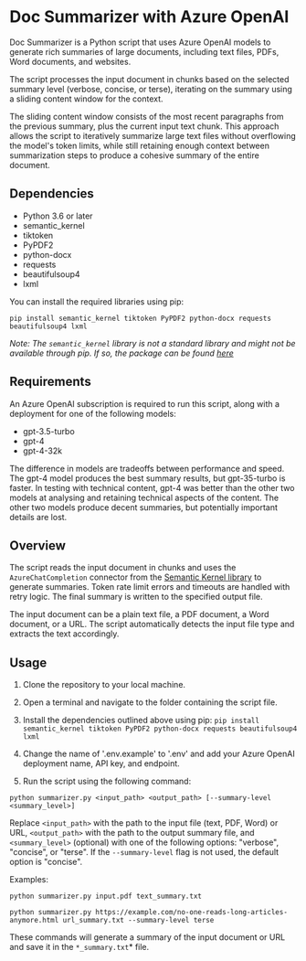 # Doc Summarizer with Azure OpenAI

Doc Summarizer is a Python script that uses Azure OpenAI models to generate rich summaries of large documents, including text files, PDFs, Word documents, and websites.

The script processes the input document in chunks based on the selected summary level (verbose, concise, or terse), iterating on the summary using a sliding content window for the context. 

The sliding content window consists of the most recent paragraphs from the previous summary, plus the current input text chunk. This approach allows the script to iteratively summarize large text files without overflowing the model's token limits, while still retaining enough context between summarization steps to produce a cohesive summary of the entire document.

## Dependencies

- Python 3.6 or later
- semantic_kernel
- tiktoken
- PyPDF2
- python-docx
- requests
- beautifulsoup4
- lxml

You can install the required libraries using pip:

`pip install semantic_kernel tiktoken PyPDF2 python-docx requests beautifulsoup4 lxml`

_Note: The `semantic_kernel` library is not a standard library and might not be available through pip. If so, the package can be found [here](https://aka.ms/sk/pypi)_

## Requirements

An Azure OpenAI subscription is required to run this script, along with a deployment for one of the following models:
- gpt-3.5-turbo
- gpt-4
- gpt-4-32k

The difference in models are tradeoffs between performance and speed. The gpt-4 model produces the best summary results, but gpt-35-turbo is faster. In testing with technical content, gpt-4 was better than the other two models at analysing and retaining technical aspects of the content. The other two models produce decent summaries, but potentially important details are lost.

## Overview

The script reads the input document in chunks and uses the `AzureChatCompletion` connector from the [Semantic Kernel library](https://github.com/microsoft/semantic-kernel) to generate summaries. Token rate limit errors and timeouts are handled with retry logic. The final summary is written to the specified output file.

The input document can be a plain text file, a PDF document, a Word document, or a URL. The script automatically detects the input file type and extracts the text accordingly.

## Usage

1. Clone the repository to your local machine.

2. Open a terminal and navigate to the folder containing the script file.

3. Install the dependencies outlined above using pip: `pip install semantic_kernel tiktoken PyPDF2 python-docx requests beautifulsoup4 lxml`

4. Change the name of '.env.example' to '.env' and add your Azure OpenAI deployment name, API key, and endpoint.

5. Run the script using the following command:

`python summarizer.py <input_path> <output_path> [--summary-level <summary_level>]`

Replace `<input_path>` with the path to the input file (text, PDF, Word) or URL, `<output_path>` with the path to the output summary file, and `<summary_level>` (optional) with one of the following options: "verbose", "concise", or "terse". If the `--summary-level` flag is not used, the default option is "concise".

Examples:

`python summarizer.py input.pdf text_summary.txt`

`python summarizer.py https://example.com/no-one-reads-long-articles-anymore.html url_summary.txt --summary-level terse`

These commands will generate a summary of the input document or URL and save it in the `*_summary.txt`* file.
